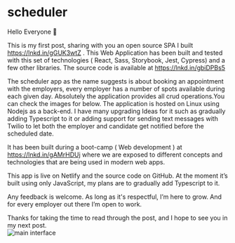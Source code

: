 # scheduler
Hello Everyone 👋

This is my first post, sharing with you an open source SPA I built https://lnkd.in/gGUK3wtZ . This Web Application has been built and tested with this set of technologies ( React, Sass, Storybook, Jest, Cypress) and a few other libraries. The source code is available at https://lnkd.in/gbiDPBs5 

The scheduler app as the name suggests is about booking an appointment with the employers, every employer has a number of spots available during each given day. Absolutely the application provides all crud operations.You can check the images for below. 
The application is hosted on Linux using Nodejs as a back-end. I have many upgrading Ideas for it such as gradually adding Typescript to it or adding support for sending text messages with Twilio to let both the employer and candidate get notified before the scheduled date.

It has been built during a boot-camp ( Web development ) at https://lnkd.in/gAMrHDUj where we are exposed to different concepts and technologies that are being used in modern web apps.  

This app is live on Netlify and the source code on GitHub. At the moment it’s built using only JavaScript, my plans are to gradually add Typescript to it.

Any feedback is welcome. As long as it's respectful, I’m here to grow. And for every employer out there I’m open to work.

Thanks for taking the time to read through the post, and I hope to see you in my next post.  
![main interface]([https://github.com/Ahmed_ao//blob/[branch]/image.jpg?raw=true](https://github.com/Ahmed-ao/scheduler/new/main?readme=1))
